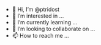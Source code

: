 - 👋 Hi, I’m @ptridost
- 👀 I’m interested in ...
- 🌱 I’m currently learning ...
- 💞️ I’m looking to collaborate on ...
- 📫 How to reach me ...

<!---
ptridost/ptridost is a ✨ special ✨ repository because its `README.md` (this file) appears on your GitHub profile.
You can click the Preview link to take a look at your changes.
--->
